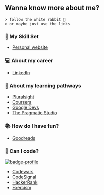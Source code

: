 ## Wanna know more about me?
``` 
> follow the white rabbit 🐰
> or maybe just use the links
```

### 🧰 My Skill Set
* [Personal website](https://pedroacosta.dev/)

### 💻 About my career
* [LinkedIn](https://www.linkedin.com/in/poacosta77)

### 🌱 About my learning pathways
* [Pluralsight](https://app.pluralsight.com/profile/poacosta)
* [Coursera](https://www.coursera.org/user/2ac5fd131890c22245a0ef08e29e5e99)
* [Google Devs](https://g.dev/poacosta)
* [The Pragmatic Studio](https://pragmaticstudio.com/alumni/poacosta)

### 📚 How do I have fun?
* [Goodreads](https://www.goodreads.com/user/show/141287714-pedro-acosta)

### 🧮 Can I code?
[![badge-profile](https://www.codewars.com/users/poacosta87/badges/large)](https://www.codewars.com/users/poacosta87)
* [Codewars](https://www.codewars.com/users/poacosta87)
* [CodeSignal](https://app.codesignal.com/profile/poacosta)
* [HackerRank](https://www.hackerrank.com/poacosta87)
* [Exercism](https://exercism.org/profiles/poacosta)
